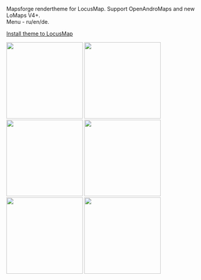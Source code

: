 Mapsforge rendertheme for LocusMap. Support OpenAndroMaps and new LoMaps V4+.<br>
Menu - ru/en/de.

[Install theme to LocusMap](locus-actions://https/github.com/andrey-nekrasov/oam_theme_settler/blob/main/Install_theme_to_LocusMaps.xml)

<img src="https://github.com/andrey-nekrasov/oam_theme_settler/assets/97698777/99b3e1a4-763b-405b-9c1d-fb4740cd11a0" width="200">
<img src="https://github.com/andrey-nekrasov/oam_theme_settler/assets/97698777/39830441-a1d4-4a73-8333-8535b0070d73" width="200">
<img src="https://github.com/andrey-nekrasov/oam_theme_settler/assets/97698777/f43a9e78-0e1e-4c75-9e8d-2577f4ddcedd" width="200">
<img src="https://github.com/andrey-nekrasov/oam_theme_settler/assets/97698777/de576552-3261-47e6-9358-aef2e98bfa77" width="200">
<img src="https://github.com/andrey-nekrasov/oam_theme_settler/assets/97698777/af93f3d1-f2bd-40af-95de-6e72fef790fb" width="200">
<img src="https://github.com/andrey-nekrasov/oam_theme_settler/assets/97698777/24ad4748-eca0-4d69-8378-d0bf1b6eb2bc" width="200">
